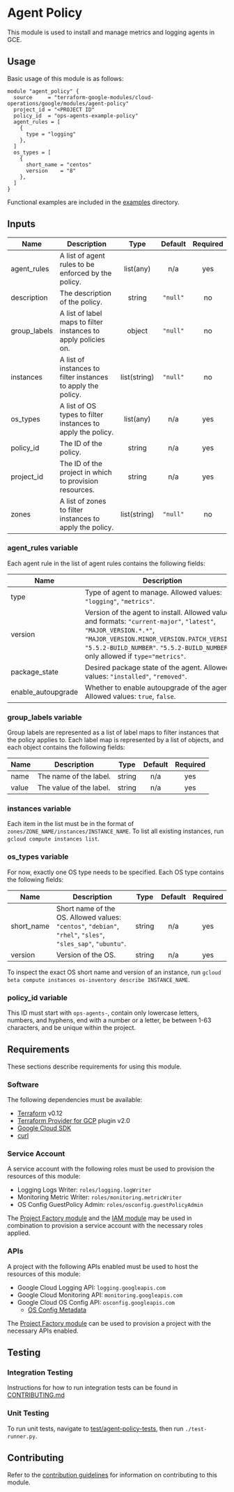 # Agent Policy

This module is used to install and manage metrics and logging agents in GCE.

## Usage

Basic usage of this module is as follows:

```hcl
module "agent_policy" {
  source     = "terraform-google-modules/cloud-operations/google/modules/agent-policy"
  project_id = "<PROJECT ID"
  policy_id  = "ops-agents-example-policy"
  agent_rules = [
    {
      type = "logging"
    },
  ]
  os_types = [
    {
      short_name = "centos"
      version    = "8"
    },
  ]
}
```

Functional examples are included in the [examples](./../../examples) directory.

<!-- BEGINNING OF PRE-COMMIT-TERRAFORM DOCS HOOK -->
## Inputs

| Name | Description | Type | Default | Required |
|------|-------------|:----:|:-----:|:-----:|
| agent\_rules | A list of agent rules to be enforced by the policy. | list(any) | n/a | yes |
| description | The description of the policy. | string | `"null"` | no |
| group\_labels | A list of label maps to filter instances to apply policies on. | object | `"null"` | no |
| instances | A list of instances to filter instances to apply the policy. | list(string) | `"null"` | no |
| os\_types | A list of OS types to filter instances to apply the policy. | list(any) | n/a | yes |
| policy\_id | The ID of the policy. | string | n/a | yes |
| project\_id | The ID of the project in which to provision resources. | string | n/a | yes |
| zones | A list of zones to filter instances to apply the policy. | list(string) | `"null"` | no |

<!-- END OF PRE-COMMIT-TERRAFORM DOCS HOOK -->

### agent_rules variable

Each agent rule in the list of agent rules contains the following fields:

| Name | Description | Type | Default | Required |
|------|-------------|:----:|:-----:|:-----:|
| type | Type of agent to manage. Allowed values: `"logging"`, `"metrics"`. | string | n/a | yes |
| version | Version of the agent to install. Allowed values and formats: `"current-major"`, `"latest"`, `"MAJOR_VERSION.*.*"`, `"MAJOR_VERSION.MINOR_VERSION.PATCH_VERSION"`, `"5.5.2-BUILD_NUMBER"`. `"5.5.2-BUILD_NUMBER"` is only allowed if `type="metrics"`. | string | `"current-major"` | no |
| package\_state | Desired package state of the agent. Allowed values: `"installed"`, `"removed"`. | object | `"installed"` | no |
| enable\_autoupgrade | Whether to enable autoupgrade of the agent. Allowed values: `true`, `false`. | list(string) | `true` | no |

### group_labels variable

Group labels are represented as a list of label maps to filter instances that the policy applies to. Each label map is represented by a list of objects, and each object contains the following fields:

| Name | Description | Type | Default | Required |
|------|-------------|:----:|:-----:|:-----:|
| name | The name of the label. | string | n/a | yes |
| value | The value of the label. | string | n/a | yes |

### instances variable

Each item in the list must be in the format of `zones/ZONE_NAME/instances/INSTANCE_NAME`. To list all existing instances, run `gcloud compute instances list`.

### os_types variable

For now, exactly one OS type needs to be specified. Each OS type contains the following fields:

| Name | Description | Type | Default | Required |
|------|-------------|:----:|:-----:|:-----:|
| short_name | Short name of the OS. Allowed values: `"centos"`, `"debian"`, `"rhel"`, `"sles"`, `"sles_sap"`, `"ubuntu"`. | string | n/a | yes |
| version | Version of the OS. | string | n/a | yes |

To inspect the exact OS short name and version of an instance, run `gcloud beta compute instances os-inventory describe INSTANCE_NAME`.

### policy_id variable

This ID must start with `ops-agents-`, contain only lowercase letters, numbers, and hyphens, end with a number or a letter, be between 1-63 characters, and be unique within the project.

## Requirements

These sections describe requirements for using this module.

### Software

The following dependencies must be available:

- [Terraform][terraform] v0.12
- [Terraform Provider for GCP][terraform-provider-gcp] plugin v2.0
- [Google Cloud SDK][google-cloud-sdk]
- [curl][curl]

### Service Account

A service account with the following roles must be used to provision
the resources of this module:

- Logging Logs Writer: `roles/logging.logWriter`
- Monitoring Metric Writer: `roles/monitoring.metricWriter`
- OS Config GuestPolicy Admin: `roles/osconfig.guestPolicyAdmin`

The [Project Factory module][project-factory-module] and the
[IAM module][iam-module] may be used in combination to provision a
service account with the necessary roles applied.

### APIs

A project with the following APIs enabled must be used to host the
resources of this module:

* Google Cloud Logging API: `logging.googleapis.com`
* Google Cloud Monitoring API: `monitoring.googleapis.com`
* Google Cloud OS Config API: `osconfig.googleapis.com`
    * [OS Config Metadata][os-config-metadata]

The [Project Factory module][project-factory-module] can be used to
provision a project with the necessary APIs enabled.

## Testing



### Integration Testing

Instructions for how to run integration tests can be found in [CONTRIBUTING.md](./../../CONTRIBUTING.md#integration-testing)

### Unit Testing

To run unit tests, navigate to [test/agent-policy-tests](./../../test/agent-policy-tests), then run `./test-runner.py`.

## Contributing

Refer to the [contribution guidelines](./../../CONTRIBUTING.md) for
information on contributing to this module.

[iam-module]: https://registry.terraform.io/modules/terraform-google-modules/iam/google
[project-factory-module]: https://registry.terraform.io/modules/terraform-google-modules/project-factory/google
[terraform-provider-gcp]: https://www.terraform.io/docs/providers/google/index.html
[terraform]: https://www.terraform.io/downloads.html
[curl]: https://curl.haxx.se
[google-cloud-sdk]: https://cloud.google.com/sdk/install
[os-config-metadata]: https://cloud.google.com/compute/docs/manage-os#enable-metadata
